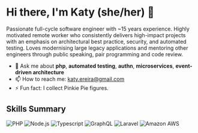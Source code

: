 # Hi there, I'm Katy (she/her) 👋

Passionate full-cycle software engineer with ~15 years experience. Highly motivated remote worker who consistently delivers high-impact projects with an emphasis on architectural best practice, security, and automated testing. Loves modernising large legacy applications and mentoring other engineers through public speaking, pair programming and code review.

- 💬 Ask me about **php**, **automated testing**, **authn**, **microservices**, **event-driven architecture**
- 📫 How to reach me: katy.ereira@gmail.com
- ⚡ Fun fact: I collect Pinkie Pie figures.

## Skills Summary

![PHP](https://img.shields.io/badge/PHP-777BB4?style=for-the-badge&logo=php&logoColor=white)
![Node.js](https://img.shields.io/badge/Node.js-339933?style=for-the-badge&logo=Node.js&logoColor=white)
![Typescript](https://img.shields.io/badge/TypeScript-3178C6?style=for-the-badge&logo=TypeScript&logoColor=white)
![GraphQL](https://img.shields.io/badge/GraphQL-E10098?style=for-the-badge&logo=GraphQL&logoColor=white)
![Laravel](https://img.shields.io/badge/Laravel-FF2D20?style=for-the-badge&logo=Laravel&logoColor=white)
![Amazon AWS](https://img.shields.io/badge/Amazon-AWS-232F3E?style=for-the-badge&logo=Amazon%20AWS&logoColor=white)
